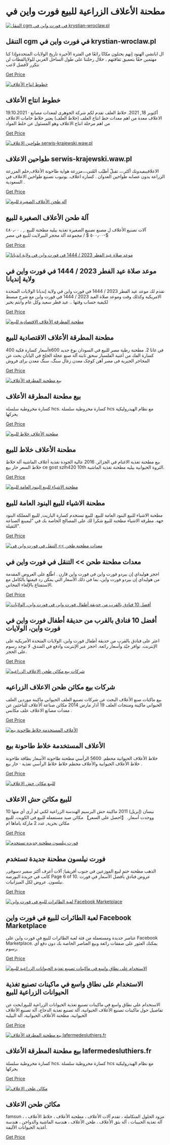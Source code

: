 # مطحنة الأعلاف الزراعية للبيع فورت واين في
<a href="https://mnn.zoosnet.net/LR/Chatpre.aspx?id=MNN94995150&p=https://vbl.co.za/" target="_blank">![التنقل cgm في فورت واين في krystian-wroclaw.pl](https://raw.githubusercontent.com/gcmcrusher/imgs/main/678.jpg)</a>
## التنقل cgm في فورت واين في krystian-wroclaw.pl
ال اباتشي الهنود إنهم يحتلون مكانًا رائعًا في الفترة الأخيرة تاريخ الولايات المتحدةوإذا كنا مهتمين حقًا بتعميق ثقافتهم ، خلال رحلتنا على طول الساحل الغربي للولايالقطات لن تتكرر لأفضل لاعب 
<a href="https://mnn.zoosnet.net/LR/Chatpre.aspx?id=MNN94995150&p=https://vbl.co.za/" target="_blank">Get Price</a>
<a href="https://mnn.zoosnet.net/LR/Chatpre.aspx?id=MNN94995150&p=https://vbl.co.za/" target="_blank">![خطوط انتاج الأعلاف](https://raw.githubusercontent.com/gcmcrusher/imgs/main/859.jpg)</a>
## خطوط انتاج الأعلاف
19.10.2021 · أكتوبر 18, 2021. خلاط العلف تقدم لكم شركة الجوهرى لمعدات مصانع الاعلاف معدة من اهم معدات خط انتاج العلف (خلاط العلف) يعتبر خلاط خامات الاعلاف من اهم مرحلة انتاج الاعلاف وهو المسئول عن خلط المواد 
<a href="https://mnn.zoosnet.net/LR/Chatpre.aspx?id=MNN94995150&p=https://vbl.co.za/" target="_blank">Get Price</a>
<a href="https://mnn.zoosnet.net/LR/Chatpre.aspx?id=MNN94995150&p=https://vbl.co.za/" target="_blank">![طواحين الاعلاف serwis-krajewski.waw.pl](https://raw.githubusercontent.com/gcmcrusher/imgs/main/504.jpg)</a>
## طواحين الاعلاف serwis-krajewski.waw.pl
الاعلافبيفيدونك أكثر،،، تقبلّ أطيّب المُنى،،،مزرعة هواية طاحونة الأعلاف,حلم المزرعة الزراعة بدون عصابه طواحين العدوان . كساره اعلاف. يوتيوب تصنيع طواحين الاعلاف في السعودية .
<a href="https://mnn.zoosnet.net/LR/Chatpre.aspx?id=MNN94995150&p=https://vbl.co.za/" target="_blank">Get Price</a>
<a href="https://mnn.zoosnet.net/LR/Chatpre.aspx?id=MNN94995150&p=https://vbl.co.za/" target="_blank">![آلة طحن الأعلاف الصغيرة للبيع](https://raw.githubusercontent.com/gcmcrusher/imgs/main/258.jpg)</a>
## آلة طحن الأعلاف الصغيرة للبيع
آلات تصنيع الأعلاف ل مصنع تصنيع الصغيرة تغذية بيليه مطحنة للبيع ., . ٤٨٠٫٠٠ $-٥٠٠٫٠٠ $ / مجموعة آلة محجر البيرلايت للبيع في مصر
<a href="https://mnn.zoosnet.net/LR/Chatpre.aspx?id=MNN94995150&p=https://vbl.co.za/" target="_blank">Get Price</a>
<a href="https://mnn.zoosnet.net/LR/Chatpre.aspx?id=MNN94995150&p=https://vbl.co.za/" target="_blank">![موعد صلاة عيد الفطر 2023 / 1444 في فورت واين في ولاية إنديانا ](https://raw.githubusercontent.com/gcmcrusher/imgs/main/21.jpg)</a>
## موعد صلاة عيد الفطر 2023 / 1444 في فورت واين في ولاية إنديانا 
نقدم لك موعد عيد الفطر 2023 / 1444 في فورت واين في ولاية إنديانا الولايات المتحدة الامريكية وكذلك وقت وموعد صلاة العيد 2023 / 1444 في فورت واين مع شرح مبسط لكيفية حساب وقتها .. عيد فطر سعيد وكل عام وانتم بخير
<a href="https://mnn.zoosnet.net/LR/Chatpre.aspx?id=MNN94995150&p=https://vbl.co.za/" target="_blank">Get Price</a>
<a href="https://mnn.zoosnet.net/LR/Chatpre.aspx?id=MNN94995150&p=https://vbl.co.za/" target="_blank">![مطحنة المطرقة الأعلاف الاقتصادية للبيع](https://raw.githubusercontent.com/gcmcrusher/imgs/main/491.jpg)</a>
## مطحنة المطرقة الأعلاف الاقتصادية للبيع
أسعار كسارة فكية 400x600 في غانا 2. مطحنة رطبة مصر للبيع في السودان نوع جديد كسارة الفك من أغنية الفلسبار سحق ثابتة آلة صنع عجلة الجلخ في اليابان بحث عن المحاجر الجيرية فى مصر آهن کوچک معدن زغال سنگ، سنگ معدن برای فروش
<a href="https://mnn.zoosnet.net/LR/Chatpre.aspx?id=MNN94995150&p=https://vbl.co.za/" target="_blank">Get Price</a>
<a href="https://mnn.zoosnet.net/LR/Chatpre.aspx?id=MNN94995150&p=https://vbl.co.za/" target="_blank">![بيع مطحنة المطرقة الأعلاف](https://raw.githubusercontent.com/gcmcrusher/imgs/main/198.jpg)</a>
## بيع مطحنة المطرقة الأعلاف
كسارة مخروطية سلسلة hcs. كسارة مخروطية سلسلة hcs مع نظام الهيدروليكية يحركها
<a href="https://mnn.zoosnet.net/LR/Chatpre.aspx?id=MNN94995150&p=https://vbl.co.za/" target="_blank">Get Price</a>
<a href="https://mnn.zoosnet.net/LR/Chatpre.aspx?id=MNN94995150&p=https://vbl.co.za/" target="_blank">![مطحنة الأعلاف خلاط للبيع](https://raw.githubusercontent.com/gcmcrusher/imgs/main/549.jpg)</a>
## مطحنة الأعلاف خلاط للبيع
بيع مطحنة تغذية الاغنام في الجزائر. 2016 عالية الجودة تغذية أعلاف الماشية آلة خلاط خلاط السعر حار بيع ce gost szlh420 10th الثروة الحيوانية بيليه مطحنة تغذية الماشية.
<a href="https://mnn.zoosnet.net/LR/Chatpre.aspx?id=MNN94995150&p=https://vbl.co.za/" target="_blank">Get Price</a>
<a href="https://mnn.zoosnet.net/LR/Chatpre.aspx?id=MNN94995150&p=https://vbl.co.za/" target="_blank">![مطحنة الاشياء للبيع البنود العامة للبيع](https://raw.githubusercontent.com/gcmcrusher/imgs/main/7.jpg)</a>
## مطحنة الاشياء للبيع البنود العامة للبيع
مطحنة الاشياء للبيع البنود العامة للبيع. للبيع تستخدم كسارة الباريت, للبيع المملكة البنود جهة. مطرقة الاشياء مطحنة للبيع شكرا لك على المصالح الخاصة بك في "ليمينغ الصناعة الثقيلة".
<a href="https://mnn.zoosnet.net/LR/Chatpre.aspx?id=MNN94995150&p=https://vbl.co.za/" target="_blank">Get Price</a>
<a href="https://mnn.zoosnet.net/LR/Chatpre.aspx?id=MNN94995150&p=https://vbl.co.za/" target="_blank">![معدات مطحنة طحن >> التنقل في فورت واين في](https://raw.githubusercontent.com/gcmcrusher/imgs/main/422.jpg)</a>
## معدات مطحنة طحن >> التنقل في فورت واين في
احجز هوليداي إن بيردو فورت واين في فورت واين قارن . اطّلع على العروض المقدمة من هوليداي إن بيردو فورت واين، بما في ذلك الأسعار التي يمكن رد قيمتها بالكامل مع الاستمتاع بالإلغاء المجاني.
<a href="https://mnn.zoosnet.net/LR/Chatpre.aspx?id=MNN94995150&p=https://vbl.co.za/" target="_blank">Get Price</a>
<a href="https://mnn.zoosnet.net/LR/Chatpre.aspx?id=MNN94995150&p=https://vbl.co.za/" target="_blank">![أفضل 10 فنادق بالقرب من حديقة أطفال فورت واين في فورت واين، الولايات ](https://raw.githubusercontent.com/gcmcrusher/imgs/main/99.jpg)</a>
## أفضل 10 فنادق بالقرب من حديقة أطفال فورت واين في فورت واين، الولايات 
اعثر على فنادق بالقرب من حديقة أطفال فورت واين، الولايات المتحدة الأمريكية على الإنترنت. توافر جيّد وأسعار رائعة. احجز عبر الإنترنت وادفع في الفندق. لا توجد رسوم على الحجز.
<a href="https://mnn.zoosnet.net/LR/Chatpre.aspx?id=MNN94995150&p=https://vbl.co.za/" target="_blank">Get Price</a>
<a href="https://mnn.zoosnet.net/LR/Chatpre.aspx?id=MNN94995150&p=https://vbl.co.za/" target="_blank">![شركات بيع مكائن طحن الاعلاف الزراعيه](https://raw.githubusercontent.com/gcmcrusher/imgs/main/204.jpg)</a>
## شركات بيع مكائن طحن الاعلاف الزراعيه
بيع ماكنات صنع الأعلاف البحث عن شركات تصنيع العلف الحيواني ماكينة موردين العلف الحيواني ماكينة ومنتجات العلف 19 آذار مارس 2014 مكائن صناعة ألأعلاف للباحثين عن معدات مصانع الاعلاف علف مكابس .
<a href="https://mnn.zoosnet.net/LR/Chatpre.aspx?id=MNN94995150&p=https://vbl.co.za/" target="_blank">Get Price</a>
<a href="https://mnn.zoosnet.net/LR/Chatpre.aspx?id=MNN94995150&p=https://vbl.co.za/" target="_blank">![الأعلاف المستخدمة خلاط طاحونة بيع](https://raw.githubusercontent.com/gcmcrusher/imgs/main/810.jpg)</a>
## الأعلاف المستخدمة خلاط طاحونة بيع
خلاط الأعلاف الحيوانية محطم. 5600 الرأسي مطحنة طاحونة الأسعار بطاقة طاحونة خلاط الأعلاف الحيوانية والأعلاف محطم خلاط خلاط الرأسي تغذية · حار بيع .
<a href="https://mnn.zoosnet.net/LR/Chatpre.aspx?id=MNN94995150&p=https://vbl.co.za/" target="_blank">Get Price</a>
<a href="https://mnn.zoosnet.net/LR/Chatpre.aspx?id=MNN94995150&p=https://vbl.co.za/" target="_blank">![للبيع مكائن حش الاعلاف](https://raw.githubusercontent.com/gcmcrusher/imgs/main/498.jpg)</a>
## للبيع مكائن حش الاعلاف
10 نيسان (إبريل) 2011 ماكينة حش البرسيم الهندسة الزراعية لكني لم أرى أي منها ووجدت أسعار. 【احصل على السعر】 مكائن صيد مستعمله للبيع فى الكويت. للبيع مكائن بحرية, عدد 2 ماركة ياماها ام
<a href="https://mnn.zoosnet.net/LR/Chatpre.aspx?id=MNN94995150&p=https://vbl.co.za/" target="_blank">Get Price</a>
<a href="https://mnn.zoosnet.net/LR/Chatpre.aspx?id=MNN94995150&p=https://vbl.co.za/" target="_blank">![فورت نيلسون مطحنة جديدة تستخدم](https://raw.githubusercontent.com/gcmcrusher/imgs/main/297.jpg)</a>
## فورت نيلسون مطحنة جديدة تستخدم
الذهب مطحنة ختم لبيع الموزعين في جنوب أفريقيا; آلات أعرف أكثر سمير دسوقى, كاتب في جريدة البورصة Page 6 of 10. عروض فنادق بأفضل الأسعار في فورت نيلسون. عروض لكل الميزانيات.
<a href="https://mnn.zoosnet.net/LR/Chatpre.aspx?id=MNN94995150&p=https://vbl.co.za/" target="_blank">Get Price</a>
<a href="https://mnn.zoosnet.net/LR/Chatpre.aspx?id=MNN94995150&p=https://vbl.co.za/" target="_blank">![‏لعبة الطائرات‏ للبيع في ‏فورت واين‏ Facebook Marketplace](https://raw.githubusercontent.com/gcmcrusher/imgs/main/310.jpg)</a>
## ‏لعبة الطائرات‏ للبيع في ‏فورت واين‏ Facebook Marketplace
عناصر جديدة ومستعملة من فئة ‏لعبة الطائرات‏ للبيع في ‏فورت واين‏ على Facebook Marketplace. يمكنك العثور على صفقات رائعة وبيع العناصر الخاصة بك دون دفع أي رسوم.
<a href="https://mnn.zoosnet.net/LR/Chatpre.aspx?id=MNN94995150&p=https://vbl.co.za/" target="_blank">Get Price</a>
<a href="https://mnn.zoosnet.net/LR/Chatpre.aspx?id=MNN94995150&p=https://vbl.co.za/" target="_blank">![الاستخدام على نطاق واسع في ماكينات تصنيع تغذية الحيوانات الزراعية للبيع ](https://raw.githubusercontent.com/gcmcrusher/imgs/main/77.jpg)</a>
## الاستخدام على نطاق واسع في ماكينات تصنيع تغذية الحيوانات الزراعية للبيع 
الاستخدام على نطاق واسع في ماكينات تصنيع تغذية الحيوانات الزراعية للبيع,ابحث عن تفاصيل حول ماكينات تصنيع الأعلاف الحيوانية، آلة تصنيع تغذية الدجاج، آلة تصنيع الأعلاف الحيوانية، مطحنة الأعلاف الحيوانية، آلة البيليه 
<a href="https://mnn.zoosnet.net/LR/Chatpre.aspx?id=MNN94995150&p=https://vbl.co.za/" target="_blank">Get Price</a>
<a href="https://mnn.zoosnet.net/LR/Chatpre.aspx?id=MNN94995150&p=https://vbl.co.za/" target="_blank">![بيع مطحنة المطرقة الأعلاف lafermedesluthiers.fr](https://raw.githubusercontent.com/gcmcrusher/imgs/main/209.jpg)</a>
## بيع مطحنة المطرقة الأعلاف lafermedesluthiers.fr
كسارة مخروطية سلسلة hcs. كسارة مخروطية سلسلة hcs مع نظام الهيدروليكية يحركها
<a href="https://mnn.zoosnet.net/LR/Chatpre.aspx?id=MNN94995150&p=https://vbl.co.za/" target="_blank">Get Price</a>
<a href="https://mnn.zoosnet.net/LR/Chatpre.aspx?id=MNN94995150&p=https://vbl.co.za/" target="_blank">![مكائن طحن الاعلاف](https://raw.githubusercontent.com/gcmcrusher/imgs/main/17.jpg)</a>
## مكائن طحن الاعلاف
famsun ، مزود الحلول المتكاملة ، تقدم آلات الأعلاف ، مطحنة الأعلاف ، خلاط الأعلاف ، آلة تغذية الحبيبات ، آلة بثق الأعلاف ، طحن الأعلاف ، هندسة الماشية والدواجن ، هندسة أغذية الحيوانات الأليفة.
<a href="https://mnn.zoosnet.net/LR/Chatpre.aspx?id=MNN94995150&p=https://vbl.co.za/" target="_blank">Get Price</a>
